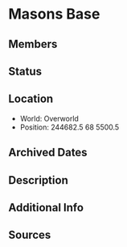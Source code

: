 # Masons Base

## Members

## Status

## Location
- World: Overworld
- Position: 244682.5 68 5500.5

## Archived Dates

## Description

## Additional Info

## Sources
